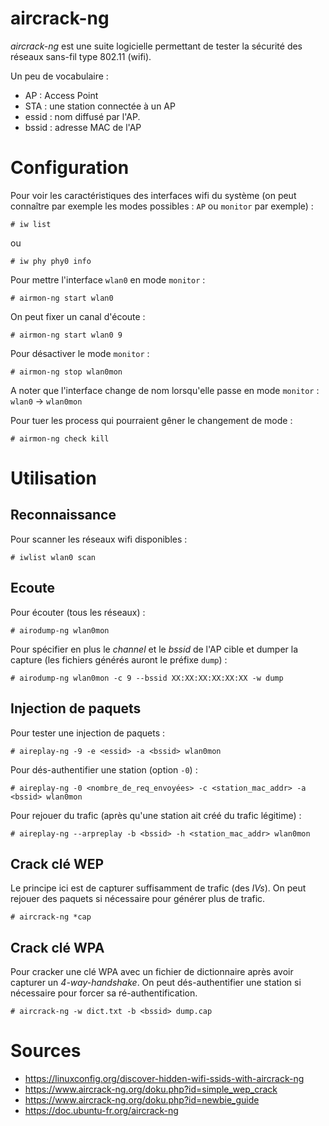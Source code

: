 aircrack-ng
===========

*aircrack-ng* est une suite logicielle permettant de tester la sécurité des réseaux sans-fil type 802.11 (wifi).

Un peu de vocabulaire :
* AP : Access Point
* STA : une station connectée à un AP
* essid : nom diffusé par l'AP.
* bssid : adresse MAC de l'AP

# Configuration
Pour voir les caractéristiques des interfaces wifi du système (on peut connaître par exemple les modes possibles : `AP` ou `monitor` par exemple) :
```
# iw list
```
ou
```
# iw phy phy0 info
```

Pour mettre l'interface `wlan0` en mode `monitor` :
```
# airmon-ng start wlan0
```

On peut fixer un canal d'écoute :
```
# airmon-ng start wlan0 9
```

Pour désactiver le mode `monitor` :
```
# airmon-ng stop wlan0mon
```

A noter que l'interface change de nom lorsqu'elle passe en mode `monitor` : `wlan0` -> `wlan0mon`

Pour tuer les process qui pourraient gêner le changement de mode :
```
# airmon-ng check kill
```

# Utilisation
## Reconnaissance
Pour scanner les réseaux wifi disponibles :
```
# iwlist wlan0 scan
```

## Ecoute
Pour écouter (tous les réseaux) :
```
# airodump-ng wlan0mon
```

Pour spécifier en plus le *channel* et le *bssid* de l'AP cible et dumper la capture (les fichiers générés auront le préfixe `dump`) :
```
# airodump-ng wlan0mon -c 9 --bssid XX:XX:XX:XX:XX:XX -w dump
```

## Injection de paquets
Pour tester une injection de paquets :
```
# aireplay-ng -9 -e <essid> -a <bssid> wlan0mon
```

Pour dés-authentifier une station (option `-0`) :
```
# aireplay-ng -0 <nombre_de_req_envoyées> -c <station_mac_addr> -a <bssid> wlan0mon
```

Pour rejouer du trafic (après qu'une station ait créé du trafic légitime) :
```
# aireplay-ng --arpreplay -b <bssid> -h <station_mac_addr> wlan0mon
```

## Crack clé WEP
Le principe ici est de capturer suffisamment de trafic (des *IVs*). On peut rejouer des paquets si nécessaire pour générer plus de trafic.
```
# aircrack-ng *cap
```

## Crack clé WPA
Pour cracker une clé WPA avec un fichier de dictionnaire après avoir capturer un *4-way-handshake*. On peut dés-authentifier une station si nécessaire pour forcer sa ré-authentification.
```
# aircrack-ng -w dict.txt -b <bssid> dump.cap
```

# Sources
* https://linuxconfig.org/discover-hidden-wifi-ssids-with-aircrack-ng
* https://www.aircrack-ng.org/doku.php?id=simple_wep_crack
* https://www.aircrack-ng.org/doku.php?id=newbie_guide
* https://doc.ubuntu-fr.org/aircrack-ng
